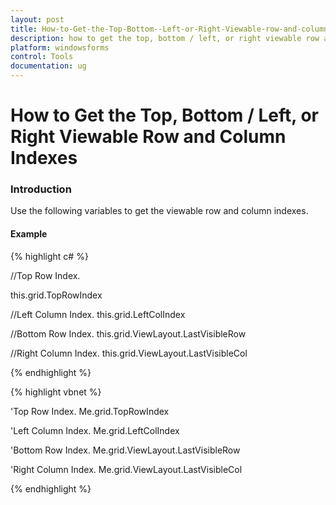 ```yaml
---
layout: post
title: How-to-Get-the-Top-Bottom--Left-or-Right-Viewable-row-and-column-indexes
description: how to get the top, bottom / left, or right viewable row and column indexes
platform: windowsforms
control: Tools
documentation: ug
---
```


# How to Get the Top, Bottom / Left, or Right Viewable Row and Column Indexes

### Introduction

Use the following variables to get the viewable row and column indexes.

#### Example

{% highlight c# %}



//Top Row Index.

this.grid.TopRowIndex



//Left Column Index.
this.grid.LeftColIndex



//Bottom Row Index.
this.grid.ViewLayout.LastVisibleRow



//Right Column Index.
this.grid.ViewLayout.LastVisibleCol


{% endhighlight %}

{% highlight vbnet %}



'Top Row Index.
Me.grid.TopRowIndex


'Left Column Index.
Me.grid.LeftColIndex

'Bottom Row Index.
Me.grid.ViewLayout.LastVisibleRow

'Right Column Index.
Me.grid.ViewLayout.LastVisibleCol


{% endhighlight %}


